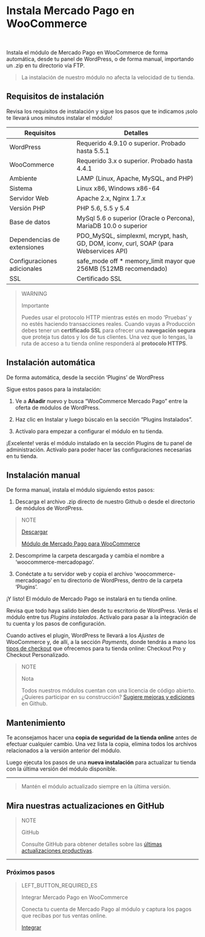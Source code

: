 # Instala Mercado Pago en WooCommerce
<br/>

Instala el módulo de Mercado Pago en WooCommerce de forma automática, desde tu panel de WordPress, o de forma manual, importando un .zip en tu directorio vía FTP.

> La instalación de nuestro módulo no afecta la velocidad de tu tienda.

## Requisitos de instalación

Revisa los requisitos de instalación y sigue los pasos que te indicamos ¡solo te llevará unos minutos instalar el módulo! 

| Requisitos                    | Detalles                                                                  	                |
|-------------------------------|-----------------------------------------------------------------------------------------------|
| WordPress        	            | Requerido 4.9.10 o superior. Probado hasta 5.5.1                                              |
| WooCommerce      	            | Requerido 3.x o superior. Probado hasta 4.4.1                                                 |
| Ambiente                    	| LAMP (Linux, Apache, MySQL, and PHP)                                                    	    |
| Sistema                     	| Linux x86, Windows x86-64                                                        	            |
| Servidor Web                	| Apache 2.x, Nginx 1.7.x                                                               	    |
| Versión PHP                 	| PHP 5.6, 5.5 y 5.4                                        	                                |
| Base de datos               	| MySql 5.6 o superior (Oracle o Percona), MariaDB 10.0 o superior         	                    |
| Dependencias de extensiones 	| PDO_MySQL, simplexml, mcrypt, hash, GD, DOM, iconv, curl, SOAP (para Webservices API)         |
| Configuraciones adicionales   | safe_mode off * memory_limit mayor que 256MB (512MB recomendado)                              |
| SSL                         	| Certificado SSL  	                                                                            |

> WARNING
>
> Importante
>
> Puedes usar el protocolo HTTP mientras estés en modo ‘Pruebas’ y no estés haciendo transacciones reales. Cuando vayas a Producción debes tener un **certificado SSL** para ofrecer una **navegación segura** que proteja tus datos y los de tus clientes. Una vez que lo tengas, la ruta de acceso a tu tienda online responderá al **protocolo HTTPS**.

## Instalación automática

De forma automática, desde la sección ‘Plugins’ de WordPress

Sigue estos pasos para la instalación:

1) Ve a **Añadir** nuevo y busca “WooCommerce Mercado Pago” entre la oferta de módulos de WordPress.

2) Haz clic en Instalar y luego búscalo en la sección “Plugins Instalados”. 

3) Actívalo para empezar a configurar el módulo en tu tienda.

¡Excelente! verás el módulo instalado en la sección Plugins de tu panel de administración. Actívalo para poder hacer las configuraciones necesarias en tu tienda.

## Instalación manual

De forma manual, instala el módulo siguiendo estos pasos:

1) Descarga el archivo .zip directo de nuestro Github o desde el directorio de módulos de WordPress.
                    
> NOTE
>
> [Descargar](https://github.com/mercadopago/cart-woocommerce/archive/master.zip)
>
> [Módulo de Mercado Pago para WooCommerce](https://github.com/mercadopago/cart-woocommerce/archive/master.zip)

2) Descomprime la carpeta descargada y cambia el nombre a ‘woocommerce-mercadopago’.

3) Conéctate a tu servidor web y copia el archivo ‘woocommerce-mercadopago’ en tu directorio de WordPress, dentro de la carpeta ‘Plugins’.

¡Y listo! El módulo de Mercado Pago se instalará en tu tienda online.

Revisa que todo haya salido bien desde tu escritorio de WordPress. Verás el módulo entre tus *Plugins instalados*. Actívalo para pasar a la integración de tu cuenta y los pasos de configuración. 

Cuando actives el plugin, WordPress te llevará a los *Ajustes* de WooCommerce y, de allí, a la sección *Payments*, donde tendrás a mano los [tipos de checkout](https://www.mercadopago.com.ar/developers/es/guides/plugins/woocommerce/introduction/#bookmark_tipos_de_checkout) que ofrecemos para tu tienda online: Checkout Pro y Checkout Personalizado.

> NOTE
>
> Nota
>
> Todos nuestros módulos cuentan con una licencia de código abierto. ¿Quieres participar en su construcción? [Sugiere mejoras y ediciones](https://github.com/mercadopago/cart-woocommerce) en Github.

## Mantenimiento

Te aconsejamos hacer una **copia de seguridad de la tienda online** antes de efectuar cualquier cambio. Una vez lista la copia, elimina todos los archivos relacionados a la versión anterior del módulo. 

Luego ejecuta los pasos de una **nueva instalación** para actualizar tu tienda con la última versión del módulo disponible.

---

> Mantén el módulo actualizado siempre en la última versión.


## Mira nuestras actualizaciones en GitHub

> NOTE
>
> GitHub
>
> Consulte GitHub para obtener detalles sobre las [últimas actualizaciones productivas](https://github.com/mercadopago/cart-woocommerce/blob/master/CHANGELOG.md).


---

### Próximos pasos

> LEFT_BUTTON_REQUIRED_ES
>
> Integrar Mercado Pago en WooCommerce
>
> Conecta tu cuenta de Mercado Pago al módulo y captura los pagos que recibas por tus ventas online.
>
> 
> [Integrar](https://www.mercadopago.com.ar/developers/es/guides/plugins/woocommerce/integration/)